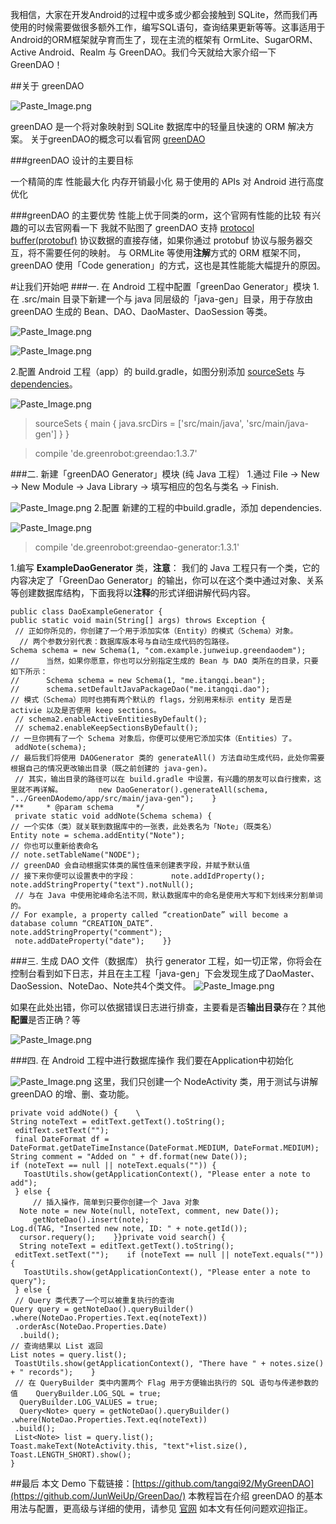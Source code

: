 我相信，大家在开发Android的过程中或多或少都会接触到 SQLite，然而我们再使用的时候需要做很多额外工作，编写SQL语句，查询结果更新等等。这事适用于Android的ORM框架就孕育而生了，现在主流的框架有 OrmLite、SugarORM、Active Android、Realm 与 GreenDAO。我们今天就给大家介绍一下GreenDAO！

##关于 greenDAO

![Paste_Image.png](http://upload-images.jianshu.io/upload_images/1507947-a94130ca017d8903.png?imageMogr2/auto-orient/strip%7CimageView2/2/w/1240)

greenDAO 是一个将对象映射到 SQLite 数据库中的轻量且快速的 ORM 解决方案。
关于greenDAO的概念可以看官网  [greenDAO](http://greenrobot.org/greendao/)


###greenDAO 设计的主要目标

一个精简的库
性能最大化
内存开销最小化
易于使用的 APIs
对 Android 进行高度优化

###greenDAO 的主要优势
性能上优于同类的orm，这个官网有性能的比较 有兴趣的可以去官网看一下 我就不贴图了
greenDAO 支持 [protocol buffer(protobuf)](https://github.com/google/protobuf) 协议数据的直接存储，如果你通过 protobuf 协议与服务器交互，将不需要任何的映射。
与 ORMLite 等使用**注解**方式的 ORM 框架不同，greenDAO 使用「Code generation」的方式，这也是其性能能大幅提升的原因。

#让我们开始吧
###一. 在 Android 工程中配置「greenDao Generator」模块
1.在 .src/main 目录下新建一个与 java 同层级的「java-gen」目录，用于存放由 greenDAO 生成的 Bean、DAO、DaoMaster、DaoSession 等类。

![Paste_Image.png](http://upload-images.jianshu.io/upload_images/1507947-67b6c47d139f54ac.png?imageMogr2/auto-orient/strip%7CimageView2/2/w/1240)


![Paste_Image.png](http://upload-images.jianshu.io/upload_images/1507947-5c78a7bde2b615a4.png?imageMogr2/auto-orient/strip%7CimageView2/2/w/1240)

2.配置 Android 工程（app）的 build.gradle，如图分别添加 [sourceSets](https://docs.gradle.org/current/dsl/org.gradle.api.tasks.SourceSet.html) 与[dependencies](https://docs.gradle.org/1.8-rc-1/userguide/dependency_management.html)。

![Paste_Image.png](http://upload-images.jianshu.io/upload_images/1507947-1c5b25fb70047a9b.png?imageMogr2/auto-orient/strip%7CimageView2/2/w/1240)

>sourceSets {
        main {
            java.srcDirs = ['src/main/java', 'src/main/java-gen']
        }
    }

>compile 'de.greenrobot:greendao:1.3.7'

###二. 新建「greenDAO Generator」模块 (纯 Java 工程）
1.通过 File -> New -> New Module -> Java Library -> 填写相应的包名与类名 -> Finish.

![Paste_Image.png](http://upload-images.jianshu.io/upload_images/1507947-a34cf86fc42f6cbc.png?imageMogr2/auto-orient/strip%7CimageView2/2/w/1240)
2.配置 新建的工程的中build.gradle，添加 dependencies.


![Paste_Image.png](http://upload-images.jianshu.io/upload_images/1507947-0b5ecf1963c7bc35.png?imageMogr2/auto-orient/strip%7CimageView2/2/w/1240)

>compile 'de.greenrobot:greendao-generator:1.3.1'

1.编写 **ExampleDaoGenerator** 类，**注意**： 我们的 Java 工程只有一个类，它的内容决定了「GreenDao Generator」的输出，你可以在这个类中通过对象、关系等创建数据库结构，下面我将以**注释**的形式详细讲解代码内容。

```
public class DaoExampleGenerator {    
public static void main(String[] args) throws Exception {       
 // 正如你所见的，你创建了一个用于添加实体（Entity）的模式（Schema）对象。     
  // 两个参数分别代表：数据库版本号与自动生成代码的包路径。        
Schema schema = new Schema(1, "com.example.junweiup.greendaodem");
//      当然，如果你愿意，你也可以分别指定生成的 Bean 与 DAO 类所在的目录，只要如下所示：
//      Schema schema = new Schema(1, "me.itangqi.bean");
//      schema.setDefaultJavaPackageDao("me.itangqi.dao");        
// 模式（Schema）同时也拥有两个默认的 flags，分别用来标示 entity 是否是 activie 以及是否使用 keep sections。       
 // schema2.enableActiveEntitiesByDefault();       
 // schema2.enableKeepSectionsByDefault();        
// 一旦你拥有了一个 Schema 对象后，你便可以使用它添加实体（Entities）了。       
 addNote(schema);        
// 最后我们将使用 DAOGenerator 类的 generateAll() 方法自动生成代码，此处你需要根据自己的情况更改输出目录（既之前创建的 java-gen)。       
 // 其实，输出目录的路径可以在 build.gradle 中设置，有兴趣的朋友可以自行搜索，这里就不再详解。        new DaoGenerator().generateAll(schema, "../GreenDAodemo/app/src/main/java-gen");    }    
/**     * @param schema     */   
 private static void addNote(Schema schema) {        
// 一个实体（类）就关联到数据库中的一张表，此处表名为「Note」（既类名）        
Entity note = schema.addEntity("Note");        
// 你也可以重新给表命名        
// note.setTableName("NODE");        
// greenDAO 会自动根据实体类的属性值来创建表字段，并赋予默认值        
// 接下来你便可以设置表中的字段：        note.addIdProperty();        note.addStringProperty("text").notNull();       
 // 与在 Java 中使用驼峰命名法不同，默认数据库中的命名是使用大写和下划线来分割单词的。        
// For example, a property called “creationDate” will become a database column “CREATION_DATE”.        
note.addStringProperty("comment");       
 note.addDateProperty("date");    }}
```

###三. 生成 DAO 文件（数据库）
执行 generator 工程，如一切正常，你将会在控制台看到如下日志，并且在主工程「java-gen」下会发现生成了DaoMaster、DaoSession、NoteDao、Note共4个类文件。
![Paste_Image.png](http://upload-images.jianshu.io/upload_images/1507947-9fd3d280f698cb57.png?imageMogr2/auto-orient/strip%7CimageView2/2/w/1240)

如果在此处出错，你可以依据错误日志进行排查，主要看是否**输出目录**存在？其他**配置**是否正确？等

![Paste_Image.png](http://upload-images.jianshu.io/upload_images/1507947-d7d92dd5ce0dd41f.png?imageMogr2/auto-orient/strip%7CimageView2/2/w/1240)

###四. 在 Android 工程中进行数据库操作
我们要在Application中初始化

![Paste_Image.png](http://upload-images.jianshu.io/upload_images/1507947-b292056762730729.png?imageMogr2/auto-orient/strip%7CimageView2/2/w/1240)
这里，我们只创建一个 NodeActivity 类，用于测试与讲解 greenDAO 的增、删、查功能。

```
private void addNote() {    \
String noteText = editText.getText().toString();   
 editText.setText("");   
 final DateFormat df = DateFormat.getDateTimeInstance(DateFormat.MEDIUM, DateFormat.MEDIUM);    
String comment = "Added on " + df.format(new Date());    
if (noteText == null || noteText.equals("")) {     
   ToastUtils.show(getApplicationContext(), "Please enter a note to add");   
 } else {   
     // 插入操作，简单到只要你创建一个 Java 对象      
  Note note = new Note(null, noteText, comment, new Date());   
     getNoteDao().insert(note);        
Log.d(TAG, "Inserted new note, ID: " + note.getId());      
  cursor.requery();    }}private void search() {  
  String noteText = editText.getText().toString();   
 editText.setText("");    if (noteText == null || noteText.equals("")) {     
   ToastUtils.show(getApplicationContext(), "Please enter a note to query");   
 } else {       
 // Query 类代表了一个可以被重复执行的查询        
Query query = getNoteDao().queryBuilder()                
.where(NoteDao.Properties.Text.eq(noteText))               
 .orderAsc(NoteDao.Properties.Date)              
  .build();        
// 查询结果以 List 返回        
List notes = query.list();       
 ToastUtils.show(getApplicationContext(), "There have " + notes.size() + " records");    }   
 // 在 QueryBuilder 类中内置两个 Flag 用于方便输出执行的 SQL 语句与传递参数的值    QueryBuilder.LOG_SQL = true;  
  QueryBuilder.LOG_VALUES = true;  
  Query<Note> query = getNoteDao().queryBuilder()            .where(NoteDao.Properties.Text.eq(noteText))           
 .build();   
 List<Note> list = query.list();    
Toast.makeText(NoteActivity.this, "text"+list.size(), Toast.LENGTH_SHORT).show();
}
```

##最后
本文 Demo 下载链接：[https://github.com/tangqi92/MyGreenDAO](https://github.com/JunWeiUp/GreenDao/)
本教程旨在介绍 greenDAO 的基本用法与配置，更高级与详细的使用，请参见 [官网](http://greendao-orm.com/)
如本文有任何问题欢迎指正。